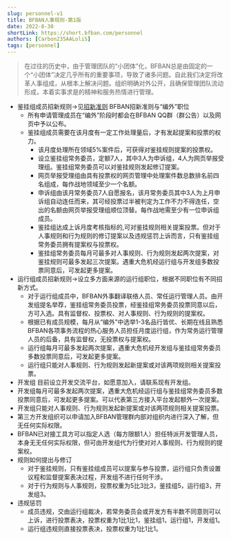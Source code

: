 ```yaml
---
slug: personnel-v1
title: BFBAN人事规则-第1版
date: 2022-8-30
shortLink: https://short.bfban.com/personnel
authors: [Carbon235AALoliS]
tags: [personnel]
---
```


> 在过往的历史中，由于管理团队的“小团体”化，BFBAN总是由固定的一个“小团体”决定几乎所有的重要事项，导致了诸多问题。自此我们决定将改革人事组成，从根本上解决问题。组织明确对外公开，且确保管理团队流动形成，本着实事求是的精神和服务热情进行管理。
<!-- truncate -->

* 鉴挂组成员招新规则→见[招新准则](/precepts/tags/recruitment-criteria) BFBAN招新准则与“编外”职位
  * 所有申请管理成员在“编外”阶段时都会在BFBAN QQ群（群公告）以及网页中予以公布。
  * 鉴挂组成员需要在该月度有一定工作处理量后，才有发起提案和投票的权力。
    * 该月度处理所在领域5%案件后，可获得对鉴挂规则提案的投票权。
    * 设立鉴挂组常务委员，定额7人，其中3人为申诉组，4人为网页举报受理组。鉴挂组常务委员可以对鉴挂规则发起修订提案。
    * 网页举报受理组由具有投票权的网页管理中处理案件数总数排名前四名组成，每作战地领域至少一个名额。
    * 申诉组由该月常务委员7人自愿报名，该月常务委员其中3人为上月申诉组自动连任而来，其可经投票过半被判定为工作不力不得连任，空出的名额由网页举报受理组顺位顶替。每作战地需至少有一位申诉组成员。
    * 鉴挂组达成上诉月度考核指标的,可对鉴挂规则相关提案投票。但对于人事规则和行为规则的修订提案以及违规惩罚上诉而言，只有鉴挂组常务委员拥有提案权与投票权。
    * 鉴挂组常务委员每月可最多对人事规则、行为规则发起两次提案，对鉴挂规则可最多发起三次提案。遇重大危机经运行组与开发组多数投票同意后，可发起更多提案。
* 运行组成员招新规则→设立多方面来源的运行组职位，根据不同职位有不同招新方式。
  * 对于运行组成员中，BFBAN外事翻译联络人员、常任运行管理人员。由开发组提名举荐，鉴挂组常务委员投票，经鉴挂组常务委员投票同意以后，方可入选。具有监督权、投票权、对人事规则、行为规则的提案权。
  * 根据已有成员规模，每月从“编外”中选举1-3名品行皆优、长期在线且熟悉BFBAN各项事务流程的热心服务人员担任月度运行组，作为常务运行管理人员的后备，具有监督权，无投票权与提案权。
  * 运行组每月可最多发起两次提案，遇重大危机经开发组与鉴挂组常务委员多数投票同意后，可发起更多提案。
  * 运行组只能对人事规则、行为规则发起新提案或对该两项规则相关提案投票。
* 开发组 目前设立开发交流平台，如愿意加入，请联系现有开发组。
* 开发组每月可最多发起两次提案，遇重大危机经运行组与鉴挂组常务委员多数投票同意后，可发起更多提案。可以代表第三方接入平台发起额外一次提案。
* 开发组只能对人事规则、行为规则发起新提案或对该两项规则相关提案投票。
* 第三方开发组织可以申请加入BFBAN管理群内部对组织内进行深入了解，但无任何实际权限。
* BFBAN已对接工具方可以指定人选（每方限额1人）担任特派开发管理人员，本身无无任何实际权限，但可由开发组代为行使对对人事规则、行为规则的提案权。
* 规则如何提出与修订
  * 对于鉴挂规则，只有鉴挂组成员可以提案与参与投票，运行组只负责设置议程和监督提案表决过程，开发组不进行任何干涉。
  * 对于行为规则与人事规则，投票权重为5比3比3，鉴挂组5，运行组3，开发组3。
* 违规惩罚
  * 成员违规，交由运行组裁决，若常务委员会或开发方有半数不同意则可以上诉，进行投票表决，投票权重为1比1比1，鉴挂组1，运行组1，开发组1。
  * 运行组违规则直接投票表决，投票权重为1比1比1。
